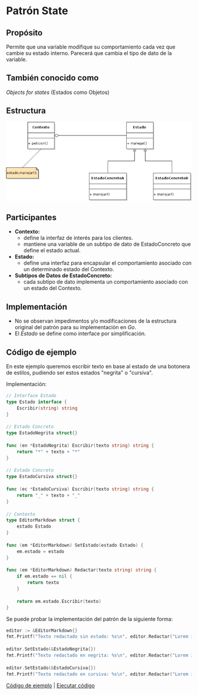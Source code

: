 # Patrón State

## Propósito

Permite que una variable modifique su comportamiento cada vez que cambie su estado interno. Parecerá que cambia el tipo de dato de la variable.

## También conocido como

_Objects for states_ (Estados como Objetos)

## Estructura

![](/assets/uml/state.png)

## Participantes

* **Contexto:**
  * define la interfaz de interés para los clientes.
  * mantiene una variable de un subtipo de dato de EstadoConcreto que define el estado actual.
* **Estado:**
  * define una interfaz para encapsular el comportamiento asociado con un determinado estado del Contexto.
* **Subtipos de Datos de EstadoConcreto:**
  * cada subtipo de dato implementa un comportamiento asociado con un estado del Contexto.

## Implementación

- No se observan impedimentos y/o modificaciones de la estructura original del patrón para su implementación en _Go_.
- El _Estado_ se define como interface por simplificación.

## Código de ejemplo

En este ejemplo queremos escribir texto en base al estado de una botonera de estilos, pudiendo ser estos estados "negrita" o "cursiva".

Implementación:

```go
// Interface Estado
type Estado interface {
    Escribir(string) string
}

// Estado Concreto
type EstadoNegrita struct{}

func (en *EstadoNegrita) Escribir(texto string) string {
    return "*" + texto + "*"
}

// Estado Concreto
type EstadoCursiva struct{}

func (ec *EstadoCursiva) Escribir(texto string) string {
    return "_" + texto + "_"
}

// Contexto
type EditorMarkdown struct {
    estado Estado
}

func (em *EditorMarkdown) SetEstado(estado Estado) {
    em.estado = estado
}

func (em *EditorMarkdown) Redactar(texto string) string {
    if em.estado == nil {
        return texto
    }

    return em.estado.Escribir(texto)
}
```

Se puede probar la implementación del patrón de la siguiente forma:

```go
editor := &EditorMarkdown{}
fmt.Printf("Texto redactado sin estado: %s\n", editor.Redactar("Lorem ipsum"))

editor.SetEstado(&EstadoNegrita{})
fmt.Printf("Texto redactado en negrita: %s\n", editor.Redactar("Lorem ipsum"))

editor.SetEstado(&EstadoCursiva{})
fmt.Printf("Texto redactado en cursiva: %s\n", editor.Redactar("Lorem ipsum"))
```

[Código de ejemplo](https://github.com/danielspk/designpatternsingo/tree/master/patrones/comportamiento/state) | [Ejecutar código](https://play.golang.org/p/KsYfTyLBDVI)
